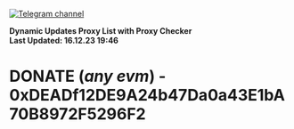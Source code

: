 [![Telegram channel](https://img.shields.io/endpoint?url=https://runkit.io/damiankrawczyk/telegram-badge/branches/master?url=https://t.me/n4z4v0d)](https://t.me/n4z4v0d) 

**Dynamic Updates Proxy List with Proxy Checker**  
**Last Updated: 16.12.23 19:46**

# DONATE (_any evm_) - 0xDEADf12DE9A24b47Da0a43E1bA70B8972F5296F2
